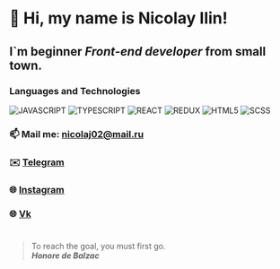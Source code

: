 # 👋 Hi, my name is **Nicolay Ilin**!
## I`m beginner *Front-end developer* from small town.
### Languages and Technologies
![JAVASCRIPT](https://img.shields.io/badge/JavaScript-white?style=for-the-badge&logo=JAVASCRIPT)
![TYPESCRIPT](https://img.shields.io/badge/TypeScript-white?style=for-the-badge&logo=TYPESCRIPT)
![REACT](https://img.shields.io/badge/React-white?style=for-the-badge&logo=REACT)
![REDUX](https://img.shields.io/badge/Redux-white?style=for-the-badge&logo=redux)
![HTML5](https://img.shields.io/badge/HTML5-white?style=for-the-badge&logo=HTML5)
![SCSS](https://img.shields.io/badge/SCSS-white?style=for-the-badge&logo=sass)
### 📫  Mail me: nicolaj02@mail.ru
### ✉️  [Telegram](https://t.me/kolyww)
### 🌐  [Instagram](https://www.instagram.com/take.first)
### 🌐  [Vk](https://vk.com/heh_oh_shit)
#
> To reach the goal, you must first go. <br/> 
> ***Honore de Balzac***

